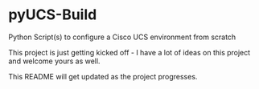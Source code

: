 pyUCS-Build
===========

Python Script(s) to configure a Cisco UCS environment from scratch

This project is just getting kicked off - I have a lot of ideas on this project and welcome yours as well. 

This README will get updated as the project progresses.

